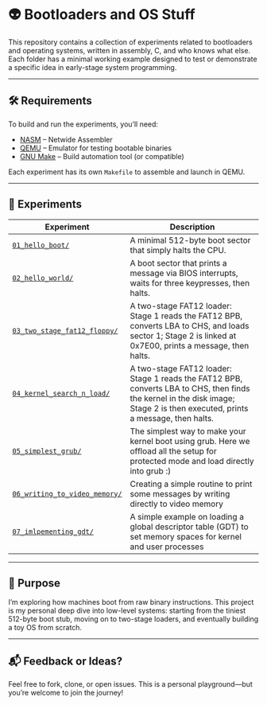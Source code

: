 # :alien: Bootloaders and OS Stuff

This repository contains a collection of experiments related to bootloaders and operating systems, written in assembly, C, and who knows what else. Each folder has a minimal working example designed to test or demonstrate a specific idea in early-stage system programming.

---

## 🛠 Requirements

To build and run the experiments, you’ll need:

- [NASM](https://www.nasm.us/) – Netwide Assembler
- [QEMU](https://www.qemu.org/) – Emulator for testing bootable binaries
- [GNU Make](https://www.gnu.org/software/make/) – Build automation tool (or compatible)

Each experiment has its own `Makefile` to assemble and launch in QEMU.

---

## 📂 Experiments

| Experiment                                                                                                                   | Description                                                                                                                                                                  |
| ---------------------------------------------------------------------------------------------------------------------------- | ---------------------------------------------------------------------------------------------------------------------------------------------------------------------------- |
| [`01_hello_boot/`](https://github.com/LautaroJayat/bootloaders-and-os-stuff/tree/main/01_hello_boot)                           | A minimal 512-byte boot sector that simply halts the CPU.                                                                                                                    |
| [`02_hello_world/`](https://github.com/LautaroJayat/bootloaders-and-os-stuff/tree/main/02_hello_world)                         | A boot sector that prints a message via BIOS interrupts, waits for three keypresses, then halts.                                                                             |
| [`03_two_stage_fat12_floppy/`](https://github.com/LautaroJayat/bootloaders-and-os-stuff/tree/main/03_two_stage_fat12_floppy)   | A two-stage FAT12 loader: Stage 1 reads the FAT12 BPB, converts LBA to CHS, and loads sector 1; Stage 2 is linked at 0x7E00, prints a message, then halts.                   |
| [`04_kernel_search_n_load/`](https://github.com/LautaroJayat/bootloaders-and-os-stuff/tree/main/04_kernel_search_n_load)       | A two-stage FAT12 loader: Stage 1 reads the FAT12 BPB, converts LBA to CHS, then finds the kernel in the disk image; Stage 2 is then executed, prints a message, then halts. |
| [`05_simplest_grub/`](https://github.com/LautaroJayat/bootloaders-and-os-stuff/tree/main/05_simplest_grub)                     | The simplest way to make your kernel boot using grub. Here we offload all the setup for protected mode and load directly into grub :)                                        |
| [`06_writing_to_video_memory/`](https://github.com/LautaroJayat/bootloaders-and-os-stuff/tree/main/06_writing_to_video_memory) | Creating a simple routine to print some messages by writing directly to video memory                                                                                         |
| [`07_imlpementing_gdt/`](https://github.com/LautaroJayat/bootloaders-and-os-stuff/tree/main/07_imlpementing_gdt)               | A simple example on loading a global descriptor table (GDT) to set memory spaces for kernel and user processes                                                               |

---

## 📎 Purpose

I’m exploring how machines boot from raw binary instructions. This project is my personal deep dive into low-level systems: starting from the tiniest 512-byte boot stub, moving on to two-stage loaders, and eventually building a toy OS from scratch.

---

## 📬 Feedback or Ideas?

Feel free to fork, clone, or open issues. This is a personal playground—but you’re welcome to join the journey!
